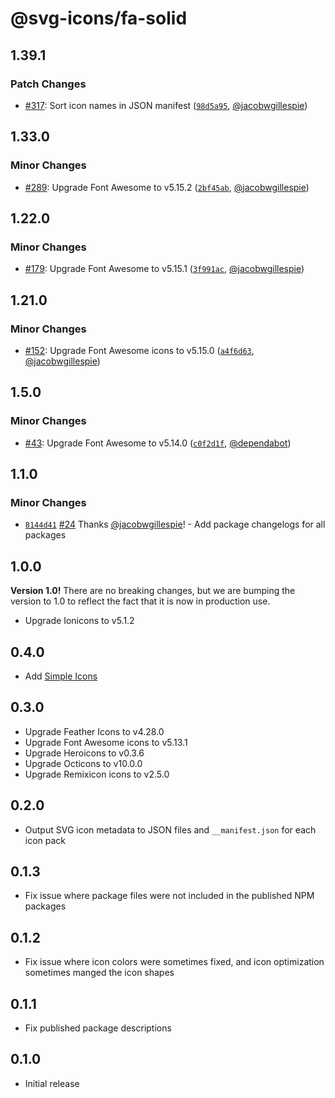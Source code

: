 # @svg-icons/fa-solid

## 1.39.1

### Patch Changes

- [#317](https://github.com/svg-icons/svg-icons/pull/317): Sort icon names in JSON manifest ([`98d5a95`](https://github.com/svg-icons/svg-icons/commit/98d5a952a2249024e378e0c7707428406d14bcd8), [@jacobwgillespie](https://github.com/jacobwgillespie))

## 1.33.0

### Minor Changes

- [#289](https://github.com/svg-icons/svg-icons/pull/289): Upgrade Font Awesome to v5.15.2 ([`2bf45ab`](https://github.com/svg-icons/svg-icons/commit/2bf45ab81c3526004025a4454cb1983b07135b1e), [@jacobwgillespie](https://github.com/jacobwgillespie))

## 1.22.0

### Minor Changes

- [#179](https://github.com/svg-icons/svg-icons/pull/179): Upgrade Font Awesome to v5.15.1 ([`3f991ac`](https://github.com/svg-icons/svg-icons/commit/3f991ac4bf0e5d43a6e1435968d71e5bb9da801a), [@jacobwgillespie](https://github.com/jacobwgillespie))

## 1.21.0

### Minor Changes

- [#152](https://github.com/svg-icons/svg-icons/pull/152): Upgrade Font Awesome icons to v5.15.0 ([`a4f6d63`](https://github.com/svg-icons/svg-icons/commit/a4f6d63b2b0fb2769f78620e6fd712b08edb4c46), [@jacobwgillespie](https://github.com/jacobwgillespie))

## 1.5.0

### Minor Changes

- [#43](https://github.com/svg-icons/svg-icons/pull/43): Upgrade Font Awesome to v5.14.0 ([`c0f2d1f`](https://github.com/svg-icons/svg-icons/commit/c0f2d1f2dc0f9db1f34b940f1488731e455b0ab4), [@dependabot](https://github.com/apps/dependabot))

## 1.1.0

### Minor Changes

- [`8144d41`](https://github.com/svg-icons/svg-icons/commit/8144d4179577a00a911f97f3841aa4efcced78b1) [#24](https://github.com/svg-icons/svg-icons/pull/24) Thanks [@jacobwgillespie](https://github.com/jacobwgillespie)! - Add package changelogs for all packages

## 1.0.0

**Version 1.0!** There are no breaking changes, but we are bumping the version to 1.0 to reflect the fact that it is now in production use.

- Upgrade Ionicons to v5.1.2

## 0.4.0

- Add [Simple Icons](https://github.com/simple-icons/simple-icons)

## 0.3.0

- Upgrade Feather Icons to v4.28.0
- Upgrade Font Awesome icons to v5.13.1
- Upgrade Heroicons to v0.3.6
- Upgrade Octicons to v10.0.0
- Upgrade Remixicon icons to v2.5.0

## 0.2.0

- Output SVG icon metadata to JSON files and `__manifest.json` for each icon pack

## 0.1.3

- Fix issue where package files were not included in the published NPM packages

## 0.1.2

- Fix issue where icon colors were sometimes fixed, and icon optimization sometimes manged the icon shapes

## 0.1.1

- Fix published package descriptions

## 0.1.0

- Initial release

